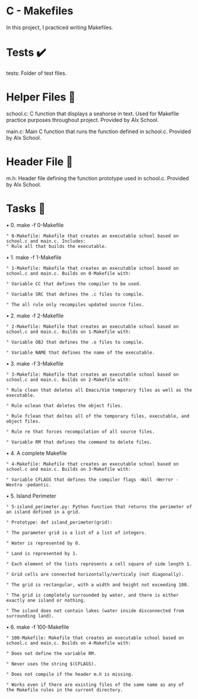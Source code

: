# C - Makefiles
In this project, I practiced writing Makefiles.

# Tests ✔️
tests: Folder of test files.

# Helper Files 🙌
school.c: C function that displays a seahorse in text. Used for Makefile practice purposes throughout project. Provided by Alx School.

main.c: Main C function that runs the function defined in school.c. Provided by Alx School.

# Header File 📁
m.h: Header file defining the function prototype used in school.c. Provided by Alx School.

# Tasks 📃

• 0. make -f 0-Makefile

    ° 0-Makefile: Makefile that creates an executable school based on school.c and main.c. Includes:
    ° Rule all that builds the executable.

• 1. make -f 1-Makefile

    ° 1-Makefile: Makefile that creates an executable school based on school.c and main.c. Builds on 0-Makefile with:

    ° Variable CC that defines the compiler to be used. 
    
    ° Variable SRC that defines the .c files to compile.

    ° The all rule only recompiles updated source files.

• 2. make -f 2-Makefile

    ° 2-Makefile: Makefile that creates an executable school based on school.c and main.c. Builds on 1-Makefile with:

    ° Variable OBJ that defines the .o files to compile.

    ° Variable NAME that defines the name of the executable.

• 3. make -f 3-Makefile

    ° 3-Makefile: Makefile that creates an executable school based on school.c and main.c. Builds on 2-Makefile with:

    ° Rule clean that deletes all Emacs/Vim temporary files as well as the executable.

    ° Rule oclean that deletes the object files.

    ° Rule fclean that deltes all of the temporary files, executable, and object files.

    ° Rule re that forces recompilation of all source files.

    ° Variable RM that defines the command to delete files.

• 4. A complete Makefile

    ° 4-Makefile: Makefile that creates an executable school based on school.c and main.c. Builds on 3-Makefile with:

    ° Variable CFLAGS that defines the compiler flags -Wall -Werror -Wextra -pedantic.

• 5. Island Perimeter

    ° 5-island_perimeter.py: Python function that returns the perimeter of an island defined in a grid.

    ° Prototype: def island_perimeter(grid):

    ° The parameter grid is a list of a list of integers.

    ° Water is represented by 0.

    ° Land is represented by 1.

    ° Each element of the lists represents a cell square of side length 1.

    ° Grid cells are connected horizontally/verticaly (not diagonally).

    ° The grid is rectangular, with a width and height not exceeding 100.

    ° The grid is completely surrounded by water, and there is either exactly one island or nothing.

    ° The island does not contain lakes (water inside disconnected from surrounding land).

• 6. make -f 100-Makefile

    ° 100-Makefile: Makefile that creates an executable school based on school.c and main.c. Builds on 4-Makefile with:

    ° Does not define the variable RM.

    ° Never uses the string $(CFLAGS).

    ° Does not compile if the header m.h is missing.

    ° Works even if there are existing files of the same name as any of the Makefile rules in the current directory.
